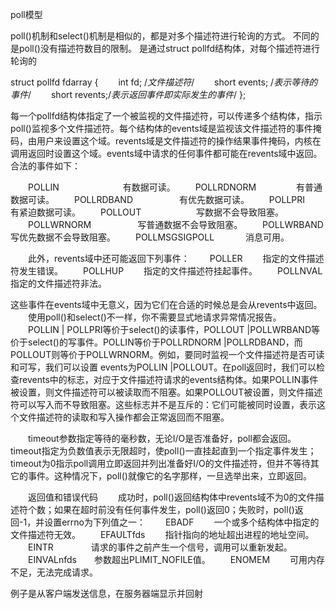poll模型

poll()机制和select()机制是相似的，都是对多个描述符进行轮询的方式。
不同的是poll()没有描述符数目的限制。
是通过struct pollfd结构体，对每个描述符进行轮询的

struct pollfd fdarray
{
　　int fd;    /*文件描述符*/
　　short events; /*表示等待的事件*/
　　short revents;/*表示返回事件即实际发生的事件*/
};

 每一个pollfd结构体指定了一个被监视的文件描述符，可以传递多个结构体，指示poll()监视多个文件描述符。每个结构体的events域是监视该文件描述符的事件掩码，由用户来设置这个域。revents域是文件描述符的操作结果事件掩码，内核在调用返回时设置这个域。events域中请求的任何事件都可能在revents域中返回。合法的事件如下：

　　POLLIN 　　　　　　　有数据可读。
　　POLLRDNORM 　　　　  有普通数据可读。
　　POLLRDBAND　　　　　 有优先数据可读。
　　POLLPRI　　　　　　　 有紧迫数据可读。
　　POLLOUT　　　　　　   写数据不会导致阻塞。
　　POLLWRNORM　　　　　  写普通数据不会导致阻塞。
　　POLLWRBAND　　　　　  写优先数据不会导致阻塞。
　　POLLMSGSIGPOLL 　　　 消息可用。

　　此外，revents域中还可能返回下列事件：
　　POLLER　　   指定的文件描述符发生错误。
　　POLLHUP　　 指定的文件描述符挂起事件。
　　POLLNVAL　　指定的文件描述符非法。

这些事件在events域中无意义，因为它们在合适的时候总是会从revents中返回。
　　使用poll()和select()不一样，你不需要显式地请求异常情况报告。
　　POLLIN | POLLPRI等价于select()的读事件，POLLOUT |POLLWRBAND等价于select()的写事件。POLLIN等价于POLLRDNORM |POLLRDBAND，而POLLOUT则等价于POLLWRNORM。例如，要同时监视一个文件描述符是否可读和可写，我们可以设置 events为POLLIN |POLLOUT。在poll返回时，我们可以检查revents中的标志，对应于文件描述符请求的events结构体。如果POLLIN事件被设置，则文件描述符可以被读取而不阻塞。如果POLLOUT被设置，则文件描述符可以写入而不导致阻塞。这些标志并不是互斥的：它们可能被同时设置，表示这个文件描述符的读取和写入操作都会正常返回而不阻塞。

　　timeout参数指定等待的毫秒数，无论I/O是否准备好，poll都会返回。timeout指定为负数值表示无限超时，使poll()一直挂起直到一个指定事件发生；timeout为0指示poll调用立即返回并列出准备好I/O的文件描述符，但并不等待其它的事件。这种情况下，poll()就像它的名字那样，一旦选举出来，立即返回。


　　返回值和错误代码
　　成功时，poll()返回结构体中revents域不为0的文件描述符个数；如果在超时前没有任何事件发生，poll()返回0；失败时，poll()返回-1，并设置errno为下列值之一：
　　EBADF　　       一个或多个结构体中指定的文件描述符无效。
　　EFAULTfds　　 指针指向的地址超出进程的地址空间。
　　EINTR　　　　  请求的事件之前产生一个信号，调用可以重新发起。
　　EINVALnfds　　参数超出PLIMIT_NOFILE值。
　　ENOMEM　　     可用内存不足，无法完成请求。

例子是从客户端发送信息，在服务器端显示并回射